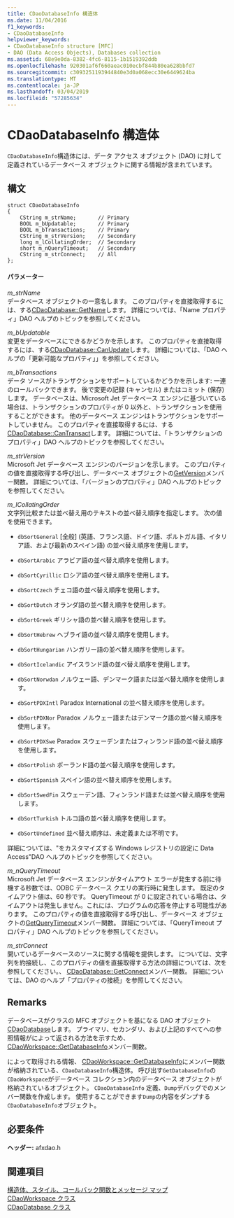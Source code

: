 ```yaml
---
title: CDaoDatabaseInfo 構造体
ms.date: 11/04/2016
f1_keywords:
- CDaoDatabaseInfo
helpviewer_keywords:
- CDaoDatabaseInfo structure [MFC]
- DAO (Data Access Objects), Databases collection
ms.assetid: 68e9e0da-8382-4fc6-8115-1b1519392ddb
ms.openlocfilehash: 920301af6f660aeac010ecbf844b80ea628bbfd7
ms.sourcegitcommit: c3093251193944840e3d0a068ecc30e6449624ba
ms.translationtype: MT
ms.contentlocale: ja-JP
ms.lasthandoff: 03/04/2019
ms.locfileid: "57285634"
---
```

# <a name="cdaodatabaseinfo-structure"></a>CDaoDatabaseInfo 構造体

`CDaoDatabaseInfo`構造体には、データ アクセス オブジェクト (DAO) に対して定義されているデータベース オブジェクトに関する情報が含まれています。

## <a name="syntax"></a>構文

```
struct CDaoDatabaseInfo
{
    CString m_strName;       // Primary
    BOOL m_bUpdatable;       // Primary
    BOOL m_bTransactions;    // Primary
    CString m_strVersion;    // Secondary
    long m_lCollatingOrder;  // Secondary
    short m_nQueryTimeout;   // Secondary
    CString m_strConnect;    // All
};
```

#### <a name="parameters"></a>パラメーター

*m_strName*<br/>
データベース オブジェクトの一意名します。 このプロパティを直接取得するには、する[CDaoDatabase::GetName](../../mfc/reference/cdaodatabase-class.md#getname)します。 詳細については、「Name プロパティ」DAO ヘルプのトピックを参照してください。

*m_bUpdatable*<br/>
変更をデータベースにできるかどうかを示します。 このプロパティを直接取得するには、する[CDaoDatabase::CanUpdate](../../mfc/reference/cdaodatabase-class.md#canupdate)します。 詳細については、「DAO ヘルプの「更新可能なプロパティ」」を参照してください。

*m_bTransactions*<br/>
データ ソースがトランザクションをサポートしているかどうかを示します: 一連のロールバックできます。 後で変更の記録 (キャンセル) またはコミット (保存) します。 データベースは、Microsoft Jet データベース エンジンに基づいている場合は、トランザクションのプロパティが 0 以外と、トランザクションを使用することができます。 他のデータベース エンジンはトランザクションをサポートしていません。 このプロパティを直接取得するには、する[CDaoDatabase::CanTransact](../../mfc/reference/cdaodatabase-class.md#cantransact)します。 詳細については、「トランザクションのプロパティ」DAO ヘルプのトピックを参照してください。

*m_strVersion*<br/>
Microsoft Jet データベース エンジンのバージョンを示します。 このプロパティの値を直接取得する呼び出し、データベース オブジェクトの[GetVersion](../../mfc/reference/cdaodatabase-class.md#getversion)メンバー関数。 詳細については、「バージョンのプロパティ」DAO ヘルプのトピックを参照してください。

*m_lCollatingOrder*<br/>
文字列比較または並べ替え用のテキストの並べ替え順序を指定します。 次の値を使用できます。

- `dbSortGeneral` [全般] (英語、フランス語、ドイツ語、ポルトガル語、イタリア語、および最新のスペイン語) の並べ替え順序を使用します。

- `dbSortArabic` アラビア語の並べ替え順序を使用します。

- `dbSortCyrillic` ロシア語の並べ替え順序を使用します。

- `dbSortCzech` チェコ語の並べ替え順序を使用します。

- `dbSortDutch` オランダ語の並べ替え順序を使用します。

- `dbSortGreek` ギリシャ語の並べ替え順序を使用します。

- `dbSortHebrew` ヘブライ語の並べ替え順序を使用します。

- `dbSortHungarian` ハンガリー語の並べ替え順序を使用します。

- `dbSortIcelandic` アイスランド語の並べ替え順序を使用します。

- `dbSortNorwdan` ノルウェー語、デンマーク語または並べ替え順序を使用します。

- `dbSortPDXIntl` Paradox International の並べ替え順序を使用します。

- `dbSortPDXNor` Paradox ノルウェー語またはデンマーク語の並べ替え順序を使用します。

- `dbSortPDXSwe` Paradox スウェーデンまたはフィンランド語の並べ替え順序を使用します。

- `dbSortPolish` ポーランド語の並べ替え順序を使用します。

- `dbSortSpanish` スペイン語の並べ替え順序を使用します。

- `dbSortSwedFin` スウェーデン語、フィンランド語または並べ替え順序を使用します。

- `dbSortTurkish` トルコ語の並べ替え順序を使用します。

- `dbSortUndefined` 並べ替え順序は、未定義または不明です。

詳細については、"をカスタマイズする Windows レジストリの設定に Data Access"DAO ヘルプのトピックを参照してください。

*m_nQueryTimeout*<br/>
Microsoft Jet データベース エンジンがタイムアウト エラーが発生する前に待機する秒数では、ODBC データベース クエリの実行時に発生します。 既定のタイムアウト値は、60 秒です。 QueryTimeout が 0 に設定されている場合は、タイムアウトは発生しません。これには、プログラムの応答を停止する可能性があります。 このプロパティの値を直接取得する呼び出し、データベース オブジェクトの[GetQueryTimeout](../../mfc/reference/cdaodatabase-class.md#getquerytimeout)メンバー関数。 詳細については、「QueryTimeout プロパティ」DAO ヘルプのトピックを参照してください。

*m_strConnect*<br/>
開いているデータベースのソースに関する情報を提供します。 については、文字列を約接続し、このプロパティの値を直接取得する方法の詳細については、次を参照してください。、 [CDaoDatabase::GetConnect](../../mfc/reference/cdaodatabase-class.md#getconnect)メンバー関数。 詳細については、DAO のヘルプ「プロパティの接続」を参照してください。

## <a name="remarks"></a>Remarks

データベースがクラスの MFC オブジェクトを基になる DAO オブジェクト[CDaoDatabase](../../mfc/reference/cdaodatabase-class.md)します。 プライマリ、セカンダリ、および上記のすべてへの参照情報がによって返される方法を示すため、 [CDaoWorkspace::GetDatabaseInfo](../../mfc/reference/cdaoworkspace-class.md#getdatabaseinfo)メンバー関数。

によって取得される情報、 [CDaoWorkspace::GetDatabaseInfo](../../mfc/reference/cdaoworkspace-class.md#getdatabaseinfo)にメンバー関数が格納されている、`CDaoDatabaseInfo`構造体。 呼び出す`GetDatabaseInfo`の`CDaoWorkspace`がデータベース コレクション内のデータベース オブジェクトが格納されているオブジェクト。 `CDaoDatabaseInfo` 定義、`Dump`デバッグでのメンバー関数を作成します。 使用することができます`Dump`の内容をダンプする`CDaoDatabaseInfo`オブジェクト。

## <a name="requirements"></a>必要条件

**ヘッダー:** afxdao.h

## <a name="see-also"></a>関連項目

[構造体、スタイル、コールバック関数とメッセージ マップ](../../mfc/reference/structures-styles-callbacks-and-message-maps.md)<br/>
[CDaoWorkspace クラス](../../mfc/reference/cdaoworkspace-class.md)<br/>
[CDaoDatabase クラス](../../mfc/reference/cdaodatabase-class.md)
